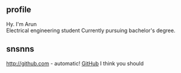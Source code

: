 ## profile
Hy. I'm Arun<br>
Electrical engineering student
Currently pursuing bachelor's degree.

## snsnns 
http://github.com - automatic!
[GitHub](http://github.com)
I think you should
